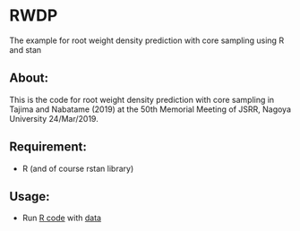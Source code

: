 # RWDP  
The example for root weight density prediction with core sampling using R and stan  

## About:  
This is the code for root weight density prediction with core sampling in Tajima and Nabatame (2019) at the 50th Memorial Meeting of JSRR, Nagoya University 24/Mar/2019.  

## Requirement:  
- R (and of course rstan library)  

##  Usage:  
- Run [R code](https://github.com/blukaniro/RWDP191124/blob/master/Model.r) with [data](https://github.com/blukaniro/RWDP191124/blob/master/data.txt)  
